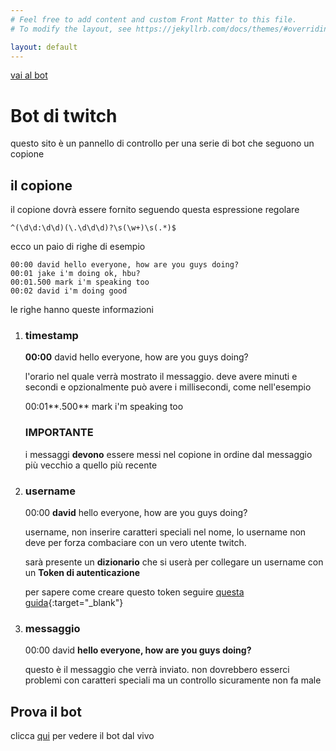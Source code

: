 ```yaml
---
# Feel free to add content and custom Front Matter to this file.
# To modify the layout, see https://jekyllrb.com/docs/themes/#overriding-theme-defaults

layout: default
---
```


[vai al bot](bot)

# Bot di twitch

questo sito è un pannello di controllo per una serie di bot che seguono un copione

## il copione

il copione dovrà essere fornito seguendo questa espressione regolare

```
^(\d\d:\d\d)(\.\d\d\d)?\s(\w+)\s(.*)$
```

ecco un paio di righe di esempio

```
00:00 david hello everyone, how are you guys doing?
00:01 jake i'm doing ok, hbu?
00:01.500 mark i'm speaking too
00:02 david i'm doing good
```

le righe hanno queste informazioni

1. ### timestamp

   **00:00** david hello everyone, how are you guys doing?

   l'orario nel quale verrà mostrato il messaggio. deve avere minuti e secondi e opzionalmente può avere i millisecondi, come nell'esempio

   00:01**.500** mark i'm speaking too

   ### IMPORTANTE

   i messaggi **devono** essere messi nel copione in ordine dal messaggio più vecchio a quello più recente

2. ### username

   00:00 **david** hello everyone, how are you guys doing?

   username, non inserire caratteri speciali nel nome, lo username non deve per forza combaciare con un vero utente twitch.

   sarà presente un **dizionario** che si userà per collegare un username con un **Token di autenticazione**

   per sapere come creare questo token seguire [questa guida](https://dev.twitch.tv/docs/authentication/getting-tokens-oauth/){:target="\_blank"}

3. ### messaggio

   00:00 david **hello everyone, how are you guys doing?**

   questo è il messaggio che verrà inviato. non dovrebbero esserci problemi con caratteri speciali ma un controllo sicuramente non fa male

## Prova il bot

clicca [qui](bot) per vedere il bot dal vivo
